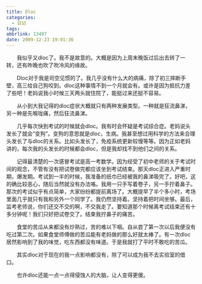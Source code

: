 ```yaml
---
title: Dloc
categories:
  - 日记
tags:
abbrlink: 13497
date: 2009-12-23 19:01:36
---
```


&emsp;&emsp;我似乎又dloc了。我不是故意的。大概是因为上周末晚饭过后出去转了一转，还有昨晚也吹了吹冷风的缘故。

&emsp;&emsp;Dloc对于我是司空见惯的了。我几乎没有什么大的病痛，除了初三摔断手壁，高三给自己狗咬到。dloc这种事情不到一个月就会有。或许是因为抵抗力差了些吧！老妈说我小时候三天两头就住院了，能挺过来还挺不容易。

&emsp;&emsp;从小到大我记得的dloc症状大概就只有两种发展类型。一种就是狂流鼻涕，另一种是先喉咙痛，然后狂流鼻涕。

&emsp;&emsp;几乎每次快到考试的时候就会dloc。我有时会怀疑是考试综合症。老妈说头发长了就会“变狗”。变狗的意思就是dloc，生病。我甚至想过用科学的方法来合理头发长了与dloc的关系。比如头发长了，免疫系统更新较慢等等。因为正如老妈讲的，每次我的头发长的时候都会dloc，但是我却找不到他们之间的关系。 

&emsp;&emsp;记得最清楚的一次感冒考试是高一考数学。因为经受了初中老师的关于考试时间的观念，不管有没有把试卷做完都应该坐到考试结束。那天dloc正进入严重时期，爆发期。考试到一半的时候，我准备的纸巾已经被我的鼻涕吸完了。好吧，这的确比较恶心，随后当然就没有办法咯。我用一只手写着卷子，另一手拧着鼻子。那次的考试似乎有点简单，大家纷纷都提前离场了。大概提早了半个多小时，考场里面几乎就只有我和另外一个同学了。我仍然坚持着。坚持着把时间坐够。最后，监考老师说，你们还交不交的啊，不交我走了。要知道那个时候离考试结束还有十多分钟呢！我们只好把试卷交了。结束我拧鼻子的痛苦。

&emsp;&emsp;食堂的苦瓜从来都没有炒熟过，苦的难以下咽。自从尝了第一次以后我便没有吃过第二次。如果食堂师傅做的苦瓜能有老妈做的那么好就太棒了。有一次dloc居然影响到了我的味觉，吃东西都没有味道。于是我就打了平时不敢吃的苦瓜。

&emsp;&emsp;其实dloc对于现在的我一点影响都没有，除了可以成为我不去实验室的借口。

&emsp;&emsp;也许dloc还能一点一点得侵蚀人的大脑，让人变得更傻。

